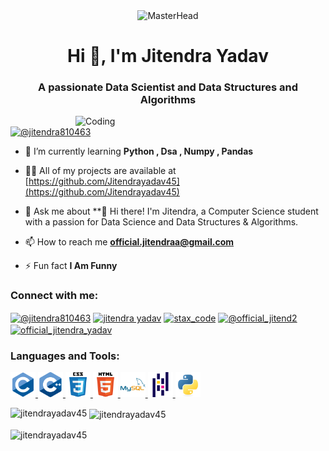 <div align="center">
  <img src="https://user-images.githubusercontent.com/74038190/212749171-b84692a8-2b04-4e3b-93ca-ac14705da224.gif" alt="MasterHead">
</div>



<h1 align="center">Hi 👋, I'm Jitendra Yadav</h1>
<h3 align="center">A passionate Data Scientist and Data Structures and Algorithms</h3>
<img align="right" alt="Coding" width="400" src="https://cdn.dribbble.com/users/1162077/screenshots/3848914/programmer.gif">

<p align="left"> <a href="https://twitter.com/@jitendra810463" target="blank"><img src="https://img.shields.io/twitter/follow/@jitendra810463?logo=twitter&style=for-the-badge" alt="@jitendra810463" /></a> </p>

- 🌱 I’m currently learning **Python , Dsa , Numpy , Pandas**

- 👨‍💻 All of my projects are available at [https://github.com/Jitendrayadav45](https://github.com/Jitendrayadav45)

- 💬 Ask me about **👋 Hi there! I'm Jitendra, a Computer Science student with a passion for Data Science and Data Structures & Algorithms.

- 📫 How to reach me **official.jitendraa@gmail.com**

- ⚡ Fun fact **I Am Funny**

<h3 align="left">Connect with me:</h3>
<p align="left">
<a href="https://twitter.com/@jitendra810463" target="blank"><img align="center" src="https://raw.githubusercontent.com/rahuldkjain/github-profile-readme-generator/master/src/images/icons/Social/twitter.svg" alt="@jitendra810463" height="30" width="40" /></a>
<a href="https://linkedin.com/in/jitendra yadav" target="blank"><img align="center" src="https://raw.githubusercontent.com/rahuldkjain/github-profile-readme-generator/master/src/images/icons/Social/linked-in-alt.svg" alt="jitendra yadav" height="30" width="40" /></a>
<a href="https://instagram.com/stax_code" target="blank"><img align="center" src="https://raw.githubusercontent.com/rahuldkjain/github-profile-readme-generator/master/src/images/icons/Social/instagram.svg" alt="stax_code" height="30" width="40" /></a>
<a href="https://www.hackerrank.com/@official_jitend2" target="blank"><img align="center" src="https://raw.githubusercontent.com/rahuldkjain/github-profile-readme-generator/master/src/images/icons/Social/hackerrank.svg" alt="@official_jitend2" height="30" width="40" /></a>
<a href="https://www.leetcode.com/official_jitendra_yadav" target="blank"><img align="center" src="https://raw.githubusercontent.com/rahuldkjain/github-profile-readme-generator/master/src/images/icons/Social/leet-code.svg" alt="official_jitendra_yadav" height="30" width="40" /></a>
</p>

<h3 align="left">Languages and Tools:</h3>
<p align="left"> <a href="https://www.cprogramming.com/" target="_blank" rel="noreferrer"> <img src="https://raw.githubusercontent.com/devicons/devicon/master/icons/c/c-original.svg" alt="c" width="40" height="40"/> </a> <a href="https://www.w3schools.com/cpp/" target="_blank" rel="noreferrer"> <img src="https://raw.githubusercontent.com/devicons/devicon/master/icons/cplusplus/cplusplus-original.svg" alt="cplusplus" width="40" height="40"/> </a> <a href="https://www.w3schools.com/css/" target="_blank" rel="noreferrer"> <img src="https://raw.githubusercontent.com/devicons/devicon/master/icons/css3/css3-original-wordmark.svg" alt="css3" width="40" height="40"/> </a> <a href="https://www.w3.org/html/" target="_blank" rel="noreferrer"> <img src="https://raw.githubusercontent.com/devicons/devicon/master/icons/html5/html5-original-wordmark.svg" alt="html5" width="40" height="40"/> </a> <a href="https://www.mysql.com/" target="_blank" rel="noreferrer"> <img src="https://raw.githubusercontent.com/devicons/devicon/master/icons/mysql/mysql-original-wordmark.svg" alt="mysql" width="40" height="40"/> </a> <a href="https://pandas.pydata.org/" target="_blank" rel="noreferrer"> <img src="https://raw.githubusercontent.com/devicons/devicon/2ae2a900d2f041da66e950e4d48052658d850630/icons/pandas/pandas-original.svg" alt="pandas" width="40" height="40"/> </a> <a href="https://www.python.org" target="_blank" rel="noreferrer"> <img src="https://raw.githubusercontent.com/devicons/devicon/master/icons/python/python-original.svg" alt="python" width="40" height="40"/> </a> </p>

<p><img align="left" src="https://github-readme-stats.vercel.app/api/top-langs?username=jitendrayadav45&show_icons=true&locale=en&layout=compact" alt="jitendrayadav45" /></p>

<p>&nbsp;<img align="center" src="https://github-readme-stats.vercel.app/api?username=jitendrayadav45&show_icons=true&locale=en" alt="jitendrayadav45" /></p>

<p><img align="center" src="https://github-readme-streak-stats.herokuapp.com/?user=jitendrayadav45&" alt="jitendrayadav45" /></p>
